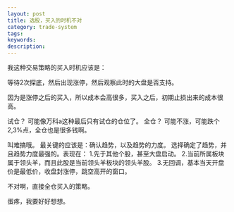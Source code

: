 ```yaml
---
layout: post
title: 选股，买入的时机不对
category: trade-system
tags: 
keywords: 
description: 
---
```



我这种交易策略的买入时机应该是：

等待2次探底，然后出现涨停，然后观察此时的大盘是否支持。

因为是涨停之后的买入，所以成本会高很多，买入之后，初期止损出来的成本很高。

试仓？
可能像万科a这种最后只有试仓的仓位了。
全仓？
可能不涨，可能跌个2,3%点，全仓也是很多钱啊。

叫难搞哦。
最关键的应该是：确认趋势，以及趋势的力度。
选择确定了趋势，并且趋势力度最强的。表现在：
1.先于其他个股，甚至大盘启动。
2.当前所属板块属于领头羊，而且此股是当前领头羊板块的领头羊股。
3.无回调，基本当天开盘价是最低价，收盘封涨停，跳空高开的窗口。


不对啊，直接全仓买入的策略。

蛋疼，我要好好想想。

